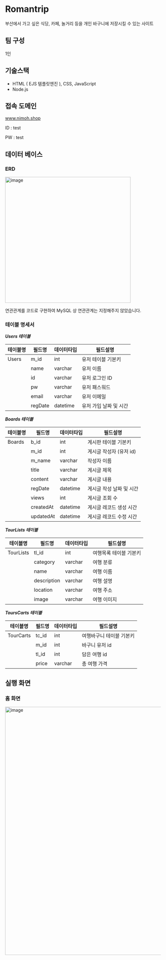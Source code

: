 # Romantrip
부산에서 가고 싶은 식당, 카페, 놀거리 등을 개인 바구니에 저장시킬 수 있는 사이트

## 팀 구성
1인

## 기술스택 
- HTML ( EJS 템플릿엔진 ), CSS, JavaScript
- Node.js

## 접속 도메인
www.nimoh.shop

ID : test

PW : test

## 데이터 베이스

### ERD
<img width="406" alt="image" src="https://user-images.githubusercontent.com/106662308/211467180-16e68b8b-b67c-443d-a50a-0233ba65c7ff.png">

연관관계를 코드로 구현하여 MySQL 상 연관관계는 지정해주지 않았습니다.

### 테이블 명세서

***Users 테이블***

|테이블명|필드명|데이터타입|필드설명|
|---|---|---|---|
|Users|m_id|int|유저 테이블 기본키|
||name|varchar|유저 이름|
||id|varchar|유저 로그인 ID|
||pw|varchar|유저 패스워드|
||email|varchar|유저 이메일|
||regDate|datetime|유저 가입 날짜 및 시간|


***Boards 테이블***

|테이블명|필드명|데이터타입|필드설명|
|---|---|---|---|
|Boards|b_id|int|게시판 테이블 기본키|
||m_id|int|게시글 작성자 (유저 id)|
||m_name|varchar|작성자 이름|
||title|varchar|게시글 제목|
||content|varchar|게시글 내용|
||regDate|datetime|게시글 작성 날짜 및 시간|
||views|int|게시글 조회 수|
||createdAt|datetime|게시글 레코드 생성 시간|
||updatedAt|datetime|게시글 레코드 수정 시간|

***TourLists 테이블***

|테이블명|필드명|데이터타입|필드설명|
|---|---|---|---|
|TourLists|tl_id|int|여행목록 테이블 기본키|
||category|varchar|여행 분류|
||name|varchar|여행 이름|
||description|varchar|여행 설명|
||location|varchar|여행 주소|
||image|varchar|여행 이미지|

***ToursCarts 테이블***

|테이블명|필드명|데이터타입|필드설명|
|---|---|---|---|
|TourCarts|tc_id|int|여행바구니 테이블 기본키|
||m_id|int|바구니 유저 id|
||tl_id|int|담은 여행 id|
||price|varchar|총 여행 가격|



## 실행 화면
### 홈 화면
<img width="800" alt="image" src="https://user-images.githubusercontent.com/106662308/211467348-9cdcd6fe-286b-43d3-8347-14f98e0f1d80.png">
